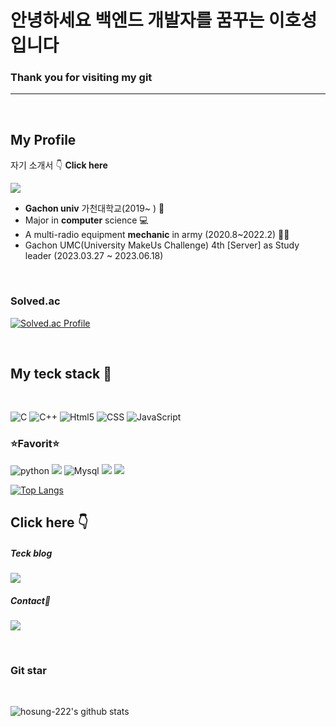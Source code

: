 # **안녕하세요 백엔드 개발자를 꿈꾸는 이호성입니다**
### Thank you for visiting my git
___
<br>

## My Profile
자기 소개서 👇 **Click here** 

[<img src="https://img.shields.io/badge/-Notion-000000?style=for-the-badge&logo=Notion&logoColor=white"/>](https://certain-cross-146.notion.site/6025840577d94589a6664c5b1fd11a7c?pvs=4)


* **Gachon univ** 가천대학교(2019~ ) 🏫
* Major in **computer** science 💻
* A multi-radio equipment **mechanic** in army (2020.8~2022.2) 🧑‍🔧
* Gachon UMC(University MakeUs Challenge) 4th [Server] as Study leader (2023.03.27 ~ 2023.06.18) 

<br>

### **Solved.ac**

[![Solved.ac Profile](http://mazassumnida.wtf/api/v2/generate_badge?boj=gik11kr)](https://solved.ac/gik11kr/)

<br>

## **My teck stack** 📕
<br>


![C](https://img.shields.io/badge/%20-C-blueviolet?style=flat&logo=c&logoColor=ffffff)
![C++](https://img.shields.io/badge/%20-C++-9cf?style=flat&logo=C%2B%2B&logoColor=ffffff)
![Html5](https://img.shields.io/badge/%20-HTMLl5-F05032?style=flat&logo=html5&logoColor=ffffff)
![CSS](https://img.shields.io/badge/%20-CSS-1572B6?style=flat&logo=CSS3&logoColor=ffffff)
![JavaScript](https://img.shields.io/badge/%20-Java%20Script-F7DF1E?style=flat&logo=JavaScript&logoColor=ffffff)


### **⭐Favorit⭐**

![python](https://img.shields.io/badge/%20-Python-yellow?style=flat&logo=python&logoColor=ffffff)
<img src="https://img.shields.io/badge/Java-007396?style=flat&logo=OpenJDK&logoColor=white"/>
![Mysql](https://img.shields.io/badge/%20-MySQL-importnat?style=flat&logo=MySQL&logoColor=ffffff)
<img src="https://img.shields.io/badge/springboot-6DB33F?style=flat&logo=springboot&logoColor=white">
<img src="https://img.shields.io/badge/gradle-02303A?style=flat&logo=gradle&logoColor=white">


[![Top Langs](https://github-readme-stats.vercel.app/api/top-langs/?username=hosung-222&layout=compact)](https://github.com/hosung-222)

## **Click here** 👇

##### Teck blog

<a href="https://h-castle.tistory.com/"><img src="https://img.shields.io/badge/Tstory-green?style=flat-square&logo=Tistory&logoColor=white&link=https://h-castle.tistory.com/"/></a>
##### Contact📩

<a href="https://www.instagram.com/hssssss_/"><img src="https://img.shields.io/badge/Instagram-E4405F?style=flat-square&logo=instagram&logoColor=white&link=https://www.instagram.com/hssssss_/"/></a>


<br>

### **Git star**
<br>

![hosung-222's github stats](https://github-readme-stats.vercel.app/api?username=hosung-222&show_icons=true)
